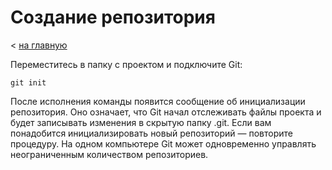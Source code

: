# Создание репозитория
< [на главную](/readme.md)

Переместитесь в папку с проектом и подключите Git:
```
git init
```

После исполнения команды появится сообщение об инициализации репозитория. Оно означает, что Git начал отслеживать файлы проекта и будет записывать изменения в скрытую папку .git. Если вам понадобится инициализировать новый репозиторий — повторите процедуру. На одном компьютере Git может одновременно управлять неограниченным количеством репозиториев.